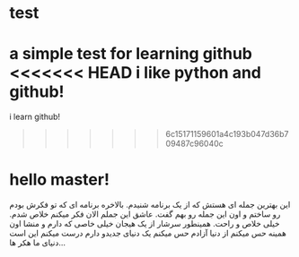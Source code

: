# test
a simple test for learning github
<<<<<<< HEAD
i like python and github!
=======
i learn github!
>>>>>>> 6c15171159601a4c193b047d36b709487c96040c




<h1>hello master!</h1>
این بهترین جمله ای هستش که از یک برنامه شنیدم. بالاخره برنامه ای که تو فکرش بودم رو ساختم
و اون این جمله رو بهم گفت. عاشق این جملم
الان فکر میکنم خلاص شدم. خیلی خلاص و راحت.
همینطور سرشار از یک هیجان خیلی خاصی که دارم و منشا اون همینه
حس میکنم از دنیا آزادم
حس میکنم یک دنیای جدیدو دارم درست میکنم
این است دنیای ما هکر ها...
